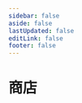 ```yaml
---
sidebar: false
aside: false
lastUpdated: false
editLink: false
footer: false
---
```


# 商店

<script setup>
import { ref } from "vue";
import StoreList from "./components/StoreList.vue";
</script>

<Suspense><StoreList /></Suspense>
